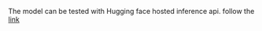 The model can be tested with Hugging face hosted inference api.
follow the [link](https://huggingface.co/iammartian0/whisper-base-finetuned-gtzan)
